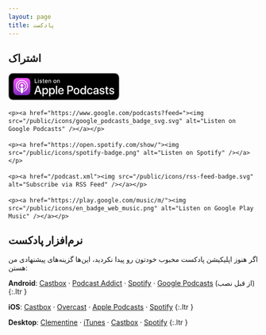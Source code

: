 ```yaml
---
layout: page
title: پادکست
---
```

<style>
#sub a { border: none; }
#sub img { width: 14rem; max-width: 60%; }
</style>

## اشتراک
<div class="center" id="sub">
	<p><a href="https://itunes.apple.com/us/podcast/"><img src="/public/icons/US_UK_Apple_Podcasts_Listen_Badge_RGB.svg" alt="Listen on Apple Podcasts (iTunes)" /></a></p>

	<p><a href="https://www.google.com/podcasts?feed="><img src="/public/icons/google_podcasts_badge_svg.svg" alt="Listen on Google Podcasts" /></a></p>

	<p><a href="https://open.spotify.com/show/"><img src="/public/icons/spotify-badge.png" alt="Listen on Spotify" /></a></p>

	<p><a href="/podcast.xml"><img src="/public/icons/rss-feed-badge.svg" alt="Subscribe via RSS Feed" /></a></p>

	<p><a href="https://play.google.com/music/m/"><img src="/public/icons/en_badge_web_music.png" alt="Listen on Google Play Music" /></a></p>
</div>

## نرم‌افزار پادکست
اگر هنوز اپلیکیشن پادکست محبوب خودتون رو پیدا نکردید، این‌ها گزینه‌های پیشنهادی من هستن:

**Android**:
[Castbox](https://play.google.com/store/apps/details?id=fm.castbox.audiobook.radio.podcast)
&middot;
[Podcast Addict](https://play.google.com/store/apps/details?id=com.bambuna.podcastaddict)
&middot;
[Spotify](https://play.google.com/store/apps/details?id=com.spotify.music)
&middot;
[Google Podcasts](https://play.google.com/store/apps/details?id=com.google.android.apps.podcasts) (از قبل نصب)
{:.ltr }

**iOS**:
[Castbox](https://itunes.apple.com/app/castbox-radio/id1243410543?mt=8)
&middot;
[Overcast](https://itunes.apple.com/us/app/overcast-podcast-player/id888422857?mt=8)
&middot;
[Apple Podcasts](https://itunes.apple.com/us/app/podcasts/id525463029?mt=8)
&middot; 
[Spotify](https://itunes.apple.com/us/app/spotify-music/id324684580?mt=8)
{:.ltr }

**Desktop**:
[Clementine](https://www.clementine-player.org/)
&middot; 
[iTunes](https://www.apple.com/itunes/)
&middot; 
[Castbox](https://castbox.fm/)
&middot; 
[Spotify](https://www.spotify.com/)
{:.ltr }
